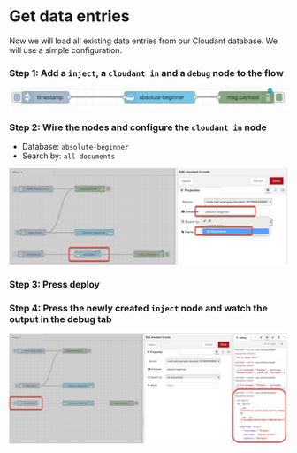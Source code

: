 # Get data entries

Now we will load all existing data entries from our Cloudant database.
We will use a simple configuration.

### Step 1: Add a `inject`,  a `cloudant in` and a `debug` node to the flow

![](../images/get-data-00-a.png)

### Step 2: Wire the nodes and configure the `cloudant in` node

* Database: `absolute-beginner`
* Search by: `all documents`

![](../images/get-data-00.png)

### Step 3: Press deploy

### Step 4: Press the newly created `inject` node and watch the output in the debug tab

![](../images/get-data-01.png)

